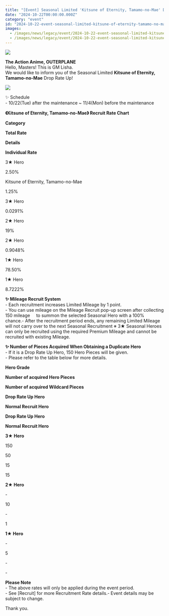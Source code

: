 ```yaml
---
title: "[Event] Seasonal Limited 'Kitsune of Eternity, Tamamo-no-Mae' Drop Rate Up"
date: "2024-10-22T00:00:00.000Z"
category: "event"
id: "2024-10-22-event-seasonal-limited-kitsune-of-eternity-tamamo-no-mae-drop-rate-up"
images:
  - /images/news/legacy/event/2024-10-22-event-seasonal-limited-kitsune-of-eternity-tamamo-no-mae-drop-rate-up/ada2200cb0db4a5f939ce77199bedae5.webp
  - /images/news/legacy/event/2024-10-22-event-seasonal-limited-kitsune-of-eternity-tamamo-no-mae-drop-rate-up/82b3a79c15b343afa1c49935df46f52b_002.webp
---
```


![](/images/news/legacy/event/2024-10-22-event-seasonal-limited-kitsune-of-eternity-tamamo-no-mae-drop-rate-up/ada2200cb0db4a5f939ce77199bedae5.webp)  
  

**The Action Anime, OUTERPLANE**  
Hello, Masters! This is GM Lisha.  
We would like to inform you of the Seasonal Limited **Kitsune of Eternity, Tamamo-no-Mae** Drop Rate Up!

![](/images/news/legacy/event/2024-10-22-event-seasonal-limited-kitsune-of-eternity-tamamo-no-mae-drop-rate-up/82b3a79c15b343afa1c49935df46f52b_002.webp)  
  

✨ Schedule  
\- 10/22(Tue) after the maintenance ~ 11/4(Mon) before the maintenance

**《Kitsune of Eternity, Tamamo-no-Mae》 Recruit Rate Chart**

**Category**

**Total Rate**

**Details**

**Individual Rate**

3★ Hero

2.50%

Kitsune of Eternity, Tamamo-no-Mae

1.25%

3★ Hero

0.0291%

2★ Hero

19%

2★ Hero

0.9048%

1★ Hero

78.50%

1★ Hero

8.7222%

**✨ Mileage Recruit System**  
\- Each recruitment increases Limited Mileage by 1 point.  
\- You can use mileage on the Mileage Recruit pop-up screen after collecting 150 mileage     to summon the selected Seasonal Hero with a 100% chance.- After the recruitment period ends, any remaining Limited Mileage will not carry over to the next Seasonal Recruitment ※ 3★ Seasonal Heroes can only be recruited using the required Premium Mileage and cannot be recruited with existing Mileage.

**✨ Number of Pieces Acquired When Obtaining a Duplicate Hero**  
\- If it is a Drop Rate Up Hero, 150 Hero Pieces will be given.  
\- Please refer to the table below for more details.

**Hero Grade**

**Number of acquired Hero Pieces**

**Number of acquired Wildcard Pieces**

**Drop Rate Up Hero**

**Normal Recruit Hero**

**Drop Rate Up Hero**

**Normal Recruit Hero**

**3★ Hero**

150

50

15

15

**2★ Hero**

\-

10

\-

1

**1★ Hero**

\-

5

\-

\-

  
**Please Note**  
\- The above rates will only be applied during the event period.  
\- See \[Recruit\] for more Recruitment Rate details.- Event details may be subject to change.

Thank you.
